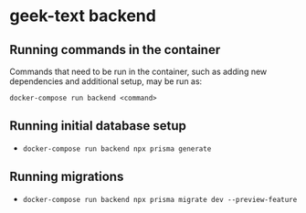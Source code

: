 # geek-text backend

## Running commands in the container

Commands that need to be run in the container, such as adding new dependencies and additional setup, may be run as:

`docker-compose run backend <command>`

## Running initial database setup

- `docker-compose run backend npx prisma generate`

## Running migrations

- `docker-compose run backend npx prisma migrate dev --preview-feature`
